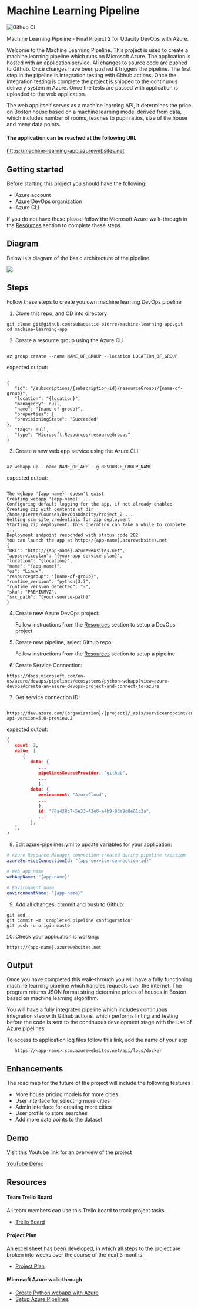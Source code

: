 # Machine Learning Pipeline

![Github CI](https://github.com/subaquatic-pierre/machine-learning-app/workflows/Github%20CI/badge.svg)

Machine Learning Pipeline - Final Project 2 for Udacity DevOps with Azure.

Welcome to the Machine Learning Pipeline. This project is used to create a machine learning pipeline which runs on Microsoft Azure. The application is hosted with an application service. All changes to source code are pushed to Github. Once changes have been pushed it triggers the pipeline. The first step in the pipeline is integration testing with Github actions. Once the integration testing is complete the project is shipped to the continuous delivery system in Azure. Once the tests are passed with application is uploaded to the web application.

The web app itself serves as a machine learning API, it determines the price on Boston house based on a machine learning model derived from data, which includes number of rooms, teaches to pupil ratios, size of the house and many data points.

#### The application can be reached at the following URL

https://machine-learning-app.azurewebsites.net

## Getting started

Before starting this project you should have the following:

- Azure account
- Azure DevOps organization
- Azure CLI

If you do not have these please follow the Microsoft Azure walk-through in the [Resources](#Resources) section to complete these steps.

## Diagram

Below is a diagram of the basic architecture of the pipeline

<img src='/screenshots/diagram.png'/>

## Steps

Follow these steps to create you own machine learning DevOps pipeline

1. Clone this repo, and CD into directory

```
git clone git@github.com:subaquatic-pierre/machine-learning-app.git
cd machine-learning-app
```

2. Create a resource group using the Azure CLI

```

az group create --name NAME_OF_GROUP --location LOCATION_OF_GROUP

```

expected output:

```

{
   "id": "/subscriptions/{subscription-id}/resourceGroups/{name-of-group}",
   "location": "{location}",
   "managedBy": null,
   "name": "{name-of-group}",
   "properties": {
   "provisioningState": "Succeeded"
},
   "tags": null,
   "type": "Microsoft.Resources/resourceGroups"
}

```

3. Create a new web app service using the Azure CLI

```

az webapp up --name NAME_OF_APP --g RESOURCE_GROUP_NAME

```

expected output:

```

The webapp '{app-name}' doesn't exist
Creating webapp '{app-name}' ...
Configuring default logging for the app, if not already enabled
Creating zip with contents of dir /home/pierre/Courses/DevOpsUdacity/Project_2 ...
Getting scm site credentials for zip deployment
Starting zip deployment. This operation can take a while to complete ...
Deployment endpoint responded with status code 202
You can launch the app at http://{app-name}.azurewebsites.net
{
"URL": "http://{app-name}.azurewebsites.net",
"appserviceplan": "{your-app-service-plan}",
"location": "{location}",
"name": "{app-name}",
"os": "Linux",
"resourcegroup": "{name-of-group}",
"runtime_version": "python|3.7",
"runtime_version_detected": "-",
"sku": "PREMIUMV2",
"src_path": "{your-source-path}"
}

```

4. Create new Azure DevOps project:

   Follow instructions from the [Resources](#Resources) section to setup a DevOps project

5. Create new pipeline, select Github repo:

   Follow instructions from the [Resources](#Resources) section to setup a pipeline

6. Create Service Connection:

```
https://docs.microsoft.com/en-us/azure/devops/pipelines/ecosystems/python-webapp?view=azure-devops#create-an-azure-devops-project-and-connect-to-azure
```

7. Get service connection ID:

```

https://dev.azure.com/{organization}/{project}/_apis/serviceendpoint/endpoints?api-version=5.0-preview.2

```

expected output:

```json
{
   count: 2,
   value: [
      {
         data: {
            ...
            pipelinesSourceProvider: "github",
            ...
            },
         data: {
            environment: "AzureCloud",
            ...
            },
            id: "78a428c7-5e33-43e0-a4b9-93a9d8e61c3a",
            ...
         },
   ],
}
```

8. Edit azure-pipelines.yml to update variables for your application:

```yaml
# Azure Resource Manager connection created during pipeline creation
azureServiceConnectionId: "{app-service-connection-id}"

# Web app name
webAppName: "{app-name}"

# Environment name
environmentName: "{app-name}"
```

9. Add all changes, commit and push to Github:

```
git add .
git commit -m 'Completed pipeline configuration'
git push -u origin master
```

10. Check your application is working:

```
https://{app-name}.azurewebsites.net

```

## Output

Once you have completed this walk-through you will have a fully functioning machine learning pipeline which handles requests over the internet. The program returns JSON format string determine prices of houses in Boston based on machine learning algorithm.

You will have a fully integrated pipeline which includes continuous integration step with Github actions, which performs linting and testing before the code is sent to the continuous development stage with the use of Azure pipelines.

To access to application log files follow this link, add the name of your app

```
   https://<app-name>.scm.azurewebsites.net/api/logs/docker
```

## Enhancements

The road map for the future of the project will include the following features

- More house pricing models for more cities
- User interface for selecting more cities
- Admin interface for creating more cities
- User profile to store searches
- Add more data points to the dataset

## Demo

Visit this Youtube link for an overview of the project

[YouTube Demo](https://www.youtube.com/watch?v=jh4vJfiwvM0)

## Resources

#### Team Trello Board

All team members can use this Trello board to track project tasks.

- [Trello Board](https://trello.com/b/43FaIYZI/machine-learning-pipeline)

#### Project Plan

An excel sheet has been developed, in which all steps to the project are broken into weeks over the course of the next 3 months.

- [Project Plan](https://docs.google.com/spreadsheets/d/1zUXeUu7ceJ1TZbbRQ6UzTBJNdOCcpLiqsexRYvNkBF0/edit?usp=sharing)

#### Microsoft Azure walk-through

- [Create Python webapp with Azure](https://docs.microsoft.com/en-us/azure/devops/pipelines/ecosystems/python-webapp?view=azure-devops)
- [Setup Azure Pipelines](https://docs.microsoft.com/en-us/azure/devops/pipelines/repos/github?view=azure-devops&tabs=yaml)
